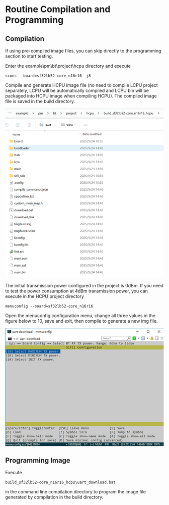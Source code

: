 # Routine Compilation and Programming
## Compilation
If using pre-compiled image files, you can skip directly to the programming section to start testing.

Enter the example\pm\bt\project\hcpu directory and execute
```
scons --board=sf32lb52-core_n16r16 -j8 
```
Compile and generate HCPU image file (no need to compile LCPU project separately, LCPU will be automatically compiled and LCPU bin will be packaged into HCPU image when compiling HCPU). The compiled image file is saved in the build directory.

![](assert/image3.png)

The initial transmission power configured in the project is 0dBm. If you need to test the power consumption at 4dBm transmission power, you can execute in the HCPU project directory
```
menuconfig --board=sf32lb52-core_n16r16
```
Open the menuconfig configuration menu, change all three values in the figure below to 10, save and exit, then compile to generate a new img file.

![](assert/image4.png)

## Programming Image
Execute 
```
build_sf32lb52-core_n16r16_hcpu\uart_download.bat 
```
in the command line compilation directory to program the image file generated by compilation in the build directory.
